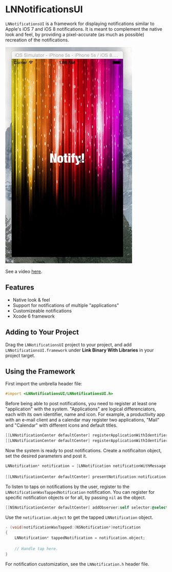 # LNNotificationsUI

`LNNotificationsUI` is a framework for displaying notifications similar to Apple's iOS 7 and iOS 8 notifications. It is meant to complement the native look and feel, by providing a pixel-accurate (as much as possible) recreation of the notifications.

![LNNotificationsUI](Screenshot/LNNotificationsUI.gif?raw=true)

See a video [here](https://vimeo.com/105395794).

## Features

* Native look & feel
* Support for notifications of multiple "applications"
* Customizeable notifications
* Xcode 6 framework

## Adding to Your Project

Drag the `LNNotificationsUI` project to your project, and add `LNNotificationsUI.framework` under **Link Binary With Libraries** in your project target.

## Using the Framework

First import the umbrella header file:

```objective-c
#import <LNNotificationsUI/LNNotificationsUI.h>
```

Before being able to post notifications, you need to register at least one "application" with the system. "Applications" are logical differenciators, each with its own identifier, name and icon. For example, a productivity app with an e-mail client and a calendar may register two applications, "Mail" and "Calendar" with different icons and default titles.

```objective-c
[[LNNotificationCenter defaultCenter] registerApplicationWithIdentifier:@"mail_app_identifier" name:@"Mail" icon:[UIImage imageNamed:@"MailApp"];
[[LNNotificationCenter defaultCenter] registerApplicationWithIdentifier:@"cal_app_identifier" name:@"Calendar" icon:[UIImage imageNamed:@"CalApp"];
```

Now the system is ready to post notifications. Create a notificaiton object, set the desired parameters and post it.

```objective-c
LNNotification* notification = [LNNotification notificationWithMessage:@"You've Got Mail!"];
	
[[LNNotificationCenter defaultCenter] presentNotification:notification forApplicationIdentifier:@"mail_app_identifier"];
```

To listen to taps on notifications by the user, register to the ``LNNotificationWasTappedNotification`` notification. You can register for specific notification objects or for all, by passing `nil` as the object.

```objective-c
[[NSNotificationCenter defaultCenter] addObserver:self selector:@selector(notificationWasTapped:) name:LNNotificationWasTappedNotification object:nil];
```
Use the `notification.object` to get the tapped `LNNotification` object.

```objective-c
- (void)notificationWasTapped:(NSNotification*)notification
{
	LNNotification* tappedNotification = notification.object;
	
	// Handle tap here.
}
```

For notification customization, see the `LNNotification.h` header file.